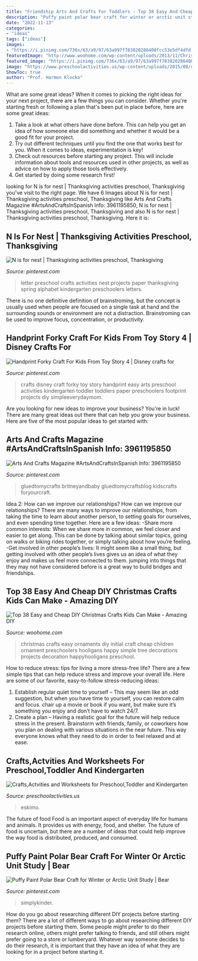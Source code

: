 ```yaml
---
title: "Friendship Arts And Crafts For Toddlers - Top 38 Easy And Cheap Diy Christmas Crafts Kids Can Make"
description: "Puffy paint polar bear craft for winter or arctic unit study"
date: "2022-11-13"
categories:
- "ideas"
tags: ["ideas"]
images:
- "https://i.pinimg.com/736x/63/a9/97/63a997f783820286408fcc53e5df4dfd.jpg"
featuredImage: "http://www.woohome.com/wp-content/uploads/2013/11/Christmas-craft-for-kids-35.jpg"
featured_image: "https://i.pinimg.com/736x/63/a9/97/63a997f783820286408fcc53e5df4dfd.jpg"
image: "https://www.preschoolactivities.us/wp-content/uploads/2015/08/coffee-filter-eskimo-craft.jpg"
ShowToc: true
author: "Prof. Harmon Klocko"
---
```



What are some great ideas?
When it comes to picking the right ideas for your next project, there are a few things you can consider. Whether you're starting fresh or following a plan that's been put in place before, here are some great ideas:
1. Take a look at what others have done before. This can help you get an idea of how someone else did something and whether it would be a good fit for your project. 
2. Try out different techniques until you find the one that works best for you. When it comes to ideas, experimentation is key! 
3. Check out resources before starting any project. This will include information about tools and resources used in other projects, as well as advice on how to apply those tools effectively. 
4. Get started by doing some research first!

	

		
looking for N is for nest | Thanksgiving activities preschool, Thanksgiving you've visit to the right page. We have 6 Images about N is for nest | Thanksgiving activities preschool, Thanksgiving like Arts And Crafts Magazine #ArtsAndCraftsInSpanish Info: 3961195850, N is for nest | Thanksgiving activities preschool, Thanksgiving and also N is for nest | Thanksgiving activities preschool, Thanksgiving. Here it is:
		
    
## N Is For Nest | Thanksgiving Activities Preschool, Thanksgiving

<img loading=lazy src="https://i.pinimg.com/736x/ab/47/68/ab4768ed26af427cf13cbc14728fa94c--letter-n-activities-for-preschool-letter-n-crafts-for-preschoolers.jpg" onerror="this.onerror=null;this.src='https://tse3.mm.bing.net/th?id=OIP.auzn9Gs6uMfJ7BDZRkxpvAHaLd&amp;pid=15.1';" alt="N is for nest | Thanksgiving activities preschool, Thanksgiving">

_Source: pinterest.com_

>letter preschool crafts activities nest projects paper thanksgiving spring alphabet kindergarten preschoolers letters. 

	

There is no one definitive definition of brainstroming, but the concept is usually used when people are focused on a single task at hand and the surrounding sounds or environment are not a distraction. Brainstroming can be used to improve focus, concentration, or productivity.

    
## Handprint Forky Craft For Kids From Toy Story 4 | Disney Crafts For

<img loading=lazy src="https://i.pinimg.com/736x/0d/77/dc/0d77dcefafdc1894cfc03186fed6eb6e.jpg" onerror="this.onerror=null;this.src='https://tse1.mm.bing.net/th?id=OIP.9O8IGM0DgKi6gIErjob80QHaJ4&amp;pid=15.1';" alt="Handprint Forky Craft For Kids From Toy Story 4 | Disney crafts for">

_Source: pinterest.com_

>crafts disney craft forky toy story handprint easy arts preschool activities kindergarten toddler toddlers paper preschoolers footprint projects diy simpleeverydaymom. 

	

Are you looking for new ideas to improve your business? You're in luck! There are many great ideas out there that can help you grow your business. Here are five of the most popular ideas to get started with:

    
## Arts And Crafts Magazine #ArtsAndCraftsInSpanish Info: 3961195850

<img loading=lazy src="https://i.pinimg.com/736x/63/a9/97/63a997f783820286408fcc53e5df4dfd.jpg" onerror="this.onerror=null;this.src='https://tse1.mm.bing.net/th?id=OIP.mJi-B-NfZXm-kS717kGWaQHaLH&amp;pid=15.1';" alt="Arts And Crafts Magazine #ArtsAndCraftsInSpanish Info: 3961195850">

_Source: pinterest.com_

>gluedtomycrafts britneyandbaby gluedtomycraftsblog kidscrafts foryourcraft. 

	

Idea 2: How can we improve our relationships?
How can we improve our relationships? There are many ways to improve our relationships, from taking the time to learn about another person, to setting goals for ourselves, and even spending time together. Here are a few ideas: 
-Share more common interests: When we share more in common, we feel closer and easier to get along. This can be done by talking about similar topics, going on walks or biking rides together, or simply talking about how you’re feeling. 
-Get involved in other people’s lives: It might seem like a small thing, but getting involved with other people’s lives gives us an idea of what they enjoy and makes us feel more connected to them. jumping into things that they may not have considered before is a great way to build bridges and friendships.

    
## Top 38 Easy And Cheap DIY Christmas Crafts Kids Can Make - Amazing DIY

<img loading=lazy src="http://www.woohome.com/wp-content/uploads/2013/11/Christmas-craft-for-kids-35.jpg" onerror="this.onerror=null;this.src='https://tse1.mm.bing.net/th?id=OIP.pJk8ES2hdp68v6Y2IsK_XgHaLH&amp;pid=15.1';" alt="Top 38 Easy and Cheap DIY Christmas Crafts Kids Can Make - Amazing DIY">

_Source: woohome.com_

>christmas crafts easy ornaments diy initial craft cheap children ornament preschoolers hooligans happy simple tree decorations projects decoration happyhooligans preschool. 

	

How to reduce stress: tips for living a more stress-free life?
There are a few simple tips that can help reduce stress and improve your overall life. Here are some of our favorite, easy-to-follow stress-reducing ideas: 
1. Establish regular quiet time to yourself – This may seem like an odd suggestion, but when you have time to yourself, you can restore calm and focus. chair up a movie or book if you want, but make sure it’s something you enjoy and don’t have to watch 24/7. 
2. Create a plan – Having a realistic goal for the future will help reduce stress in the present. Brainstorm with friends, family, or coworkers how you plan on dealing with various situations in the near future. This way everyone knows what they need to do in order to feel relaxed and at ease. 

    
## Crafts,Actvities And Worksheets For Preschool,Toddler And Kindergarten

<img loading=lazy src="https://www.preschoolactivities.us/wp-content/uploads/2015/08/coffee-filter-eskimo-craft.jpg" onerror="this.onerror=null;this.src='https://tse3.mm.bing.net/th?id=OIP.V01Ak39mWhP5Md1pnOoA3gHaLG&amp;pid=15.1';" alt="Crafts,Actvities and Worksheets for Preschool,Toddler and Kindergarten">

_Source: preschoolactivities.us_

>eskimo. 

	

The future of food
Food is an important aspect of everyday life for humans and animals. It provides us with energy, food, and shelter. The future of food is uncertain, but there are a number of ideas that could help improve the way food is distributed, produced, and consumed.

    
## Puffy Paint Polar Bear Craft For Winter Or Arctic Unit Study | Bear

<img loading=lazy src="https://i.pinimg.com/736x/e4/57/46/e45746500a2b221b22a74635e6fbdd06.jpg" onerror="this.onerror=null;this.src='https://tse2.mm.bing.net/th?id=OIP.S2gQShlWm-ZsvTshqMXrEQHaLK&amp;pid=15.1';" alt="Puffy Paint Polar Bear Craft for Winter or Arctic Unit Study | Bear">

_Source: pinterest.com_

>simplykinder. 

	

How do you go about researching different DIY projects before starting them?
There are a lot of different ways to go about researching different DIY projects before starting them. Some people might prefer to do their research online, others might prefer talking to friends, and still others might prefer going to a store or lumberyard. Whatever way someone decides to do their research, it is important that they have an idea of what they are looking for in a project before starting it.

